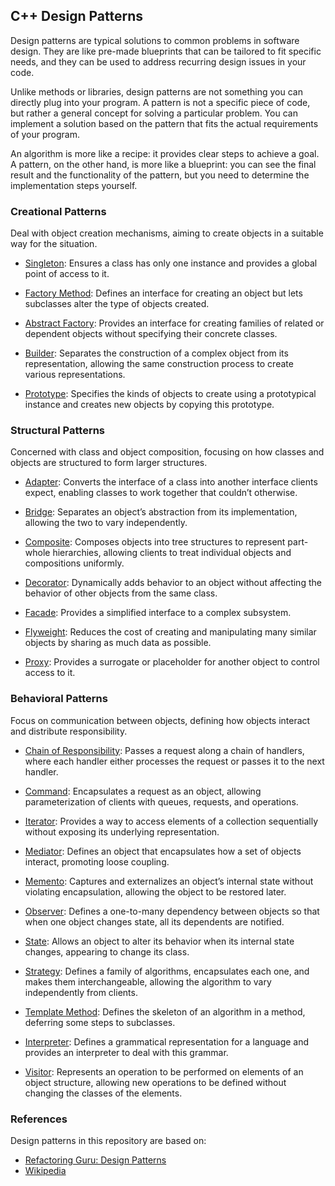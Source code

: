 ## C++ Design Patterns

Design patterns are typical solutions to common problems in software design. They are like pre-made blueprints that can be tailored to fit specific needs, and they can be used to address recurring design issues in your code.

Unlike methods or libraries, design patterns are not something you can directly plug into your program. A pattern is not a specific piece of code, but rather a general concept for solving a particular problem. You can implement a solution based on the pattern that fits the actual requirements of your program.

An algorithm is more like a recipe: it provides clear steps to achieve a goal. A pattern, on the other hand, is more like a blueprint: you can see the final result and the functionality of the pattern, but you need to determine the implementation steps yourself.

### Creational Patterns

Deal with object creation mechanisms, aiming to create objects in a suitable way for the situation.

- [Singleton](https://github.com/liduan2000/design-pattern-cpp/blob/main/singleton/singleton.cpp): Ensures a class has only one instance and provides a global point of access to it.

- [Factory Method](https://github.com/liduan2000/design-pattern-cpp/blob/main/factory-method/factory_method.cpp): Defines an interface for creating an object but lets subclasses alter the type of objects created.

- [Abstract Factory](https://github.com/liduan2000/design-pattern-cpp/blob/main/abstract-factory/abstract_factory.cpp): Provides an interface for creating families of related or dependent objects without specifying their concrete classes.

- [Builder](https://github.com/liduan2000/design-pattern-cpp/blob/main/builder/builder.cpp): Separates the construction of a complex object from its representation, allowing the same construction process to create various representations.

- [Prototype](https://github.com/liduan2000/design-pattern-cpp/blob/main/prototype/prototype.cpp): Specifies the kinds of objects to create using a prototypical instance and creates new objects by copying this prototype.

### Structural Patterns

Concerned with class and object composition, focusing on how classes and objects are structured to form larger structures.

- [Adapter](https://github.com/liduan2000/design-pattern-cpp/blob/main/adapter/adapter.cpp): Converts the interface of a class into another interface clients expect, enabling classes to work together that couldn’t otherwise.

- [Bridge](https://github.com/liduan2000/design-pattern-cpp/blob/main/bridge/bridge.cpp): Separates an object’s abstraction from its implementation, allowing the two to vary independently.

- [Composite](https://github.com/liduan2000/design-pattern-cpp/blob/main/composite/composite.cpp): Composes objects into tree structures to represent part-whole hierarchies, allowing clients to treat individual objects and compositions uniformly.

- [Decorator](https://github.com/liduan2000/design-pattern-cpp/blob/main/decorator/decorator.cpp): Dynamically adds behavior to an object without affecting the behavior of other objects from the same class.

- [Facade](https://github.com/liduan2000/design-pattern-cpp/blob/main/facade/facade.cpp): Provides a simplified interface to a complex subsystem.

- [Flyweight](https://github.com/liduan2000/design-pattern-cpp/blob/main/flyweight/flyweight.cpp): Reduces the cost of creating and manipulating many similar objects by sharing as much data as possible.

- [Proxy](https://github.com/liduan2000/design-pattern-cpp/blob/main/proxy/proxy.cpp): Provides a surrogate or placeholder for another object to control access to it.

### Behavioral Patterns

Focus on communication between objects, defining how objects interact and distribute responsibility.

- [Chain of Responsibility](https://github.com/liduan2000/design-pattern-cpp/blob/main/chain-of-responsibility/chain_of_responsibility.cpp): Passes a request along a chain of handlers, where each handler either processes the request or passes it to the next handler.

- [Command](https://github.com/liduan2000/design-pattern-cpp/blob/main/command/command.cpp): Encapsulates a request as an object, allowing parameterization of clients with queues, requests, and operations.

- [Iterator](https://github.com/liduan2000/design-pattern-cpp/blob/main/iterator/iterator.cpp): Provides a way to access elements of a collection sequentially without exposing its underlying representation.

- [Mediator](https://github.com/liduan2000/design-pattern-cpp/blob/main/mediator/mediator.cpp): Defines an object that encapsulates how a set of objects interact, promoting loose coupling.

- [Memento](https://github.com/liduan2000/design-pattern-cpp/blob/main/memento/memento.cpp): Captures and externalizes an object’s internal state without violating encapsulation, allowing the object to be restored later.

- [Observer](https://github.com/liduan2000/design-pattern-cpp/blob/main/observer/observer.cpp): Defines a one-to-many dependency between objects so that when one object changes state, all its dependents are notified.

- [State](https://github.com/liduan2000/design-pattern-cpp/blob/main/state/state.cpp): Allows an object to alter its behavior when its internal state changes, appearing to change its class.

- [Strategy](https://github.com/liduan2000/design-pattern-cpp/blob/main/strategy/strategy.cpp): Defines a family of algorithms, encapsulates each one, and makes them interchangeable, allowing the algorithm to vary independently from clients.

- [Template Method](https://github.com/liduan2000/design-pattern-cpp/blob/main/template-method/template_method.cpp): Defines the skeleton of an algorithm in a method, deferring some steps to subclasses.

- [Interpreter](https://github.com/liduan2000/design-pattern-cpp/blob/main/interpreter/interpreter.cpp): Defines a grammatical representation for a language and provides an interpreter to deal with this grammar.

- [Visitor](https://github.com/liduan2000/design-pattern-cpp/blob/main/visitor/visitor.cpp): Represents an operation to be performed on elements of an object structure, allowing new operations to be defined without changing the classes of the elements.

### References

Design patterns in this repository are based on:

- [Refactoring Guru: Design Patterns](https://refactoring.guru/design-patterns/)
- [Wikipedia](https://en.wikipedia.org/wiki/Software_design_pattern)
